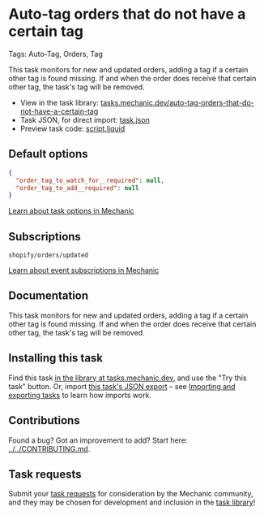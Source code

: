 # Auto-tag orders that do not have a certain tag

Tags: Auto-Tag, Orders, Tag

This task monitors for new and updated orders, adding a tag if a certain other tag is found missing. If and when the order does receive that certain other tag, the task's tag will be removed.

* View in the task library: [tasks.mechanic.dev/auto-tag-orders-that-do-not-have-a-certain-tag](https://tasks.mechanic.dev/auto-tag-orders-that-do-not-have-a-certain-tag)
* Task JSON, for direct import: [task.json](../../tasks/auto-tag-orders-that-do-not-have-a-certain-tag.json)
* Preview task code: [script.liquid](./script.liquid)

## Default options

```json
{
  "order_tag_to_watch_for__required": null,
  "order_tag_to_add__required": null
}
```

[Learn about task options in Mechanic](https://learn.mechanic.dev/core/tasks/options)

## Subscriptions

```liquid
shopify/orders/updated
```

[Learn about event subscriptions in Mechanic](https://learn.mechanic.dev/core/tasks/subscriptions)

## Documentation

This task monitors for new and updated orders, adding a tag if a certain other tag is found missing. If and when the order does receive that certain other tag, the task's tag will be removed.

## Installing this task

Find this task [in the library at tasks.mechanic.dev](https://tasks.mechanic.dev/auto-tag-orders-that-do-not-have-a-certain-tag), and use the "Try this task" button. Or, import [this task's JSON export](../../tasks/auto-tag-orders-that-do-not-have-a-certain-tag.json) – see [Importing and exporting tasks](https://learn.mechanic.dev/core/tasks/import-and-export) to learn how imports work.

## Contributions

Found a bug? Got an improvement to add? Start here: [../../CONTRIBUTING.md](../../CONTRIBUTING.md).

## Task requests

Submit your [task requests](https://mechanic.canny.io/task-requests) for consideration by the Mechanic community, and they may be chosen for development and inclusion in the [task library](https://tasks.mechanic.dev/)!
